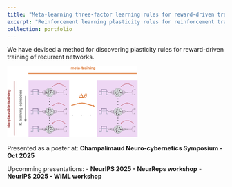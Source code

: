 ```yaml
---
title: "Meta-learning three-factor learning rules for reward-driven training of RNNs"
excerpt: "Reinforcement learning plasticity rules for reinforcement training of RNNs  <br/><img src='/images/meta_training.png' alt='Reward-driven training of RNNs-Dimitra Maoutsa'>"
collection: portfolio
---
```



We have devised a method for discovering plasticity rules for reward-driven training of recurrent networks.

<img src='/images/meta_training.png' alt="Discovering reward-driven training rules for reinforcement training of RNNs - Dimitra Maoutsa" style="max-width:600px; width:60%;" >

Presented as a poster at: **Champalimaud Neuro-cybernetics Symposium - Oct 2025**

Upcomming presentations: - **NeurIPS 2025 - NeurReps workshop**
                         - **NeurIPS 2025 - WiML workshop**
